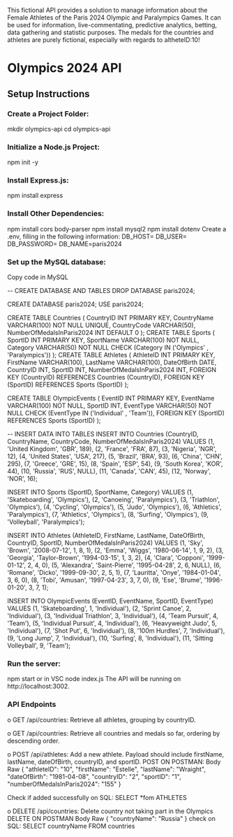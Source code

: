This fictional API provides a solution to manage information about the Female Athletes of the Paris 2024 Olympic and Paralympics Games. It can be used for information, live-commentating, predictive analytics, betting, data gathering and statistic purposes.
The medals for the countries and athletes are purely fictional, especially with regards to altheteID:10!

# Olympics 2024 API

## Setup Instructions
### Create a Project Folder: 
mkdir olympics-api
cd olympics-api

### Initialize a Node.js Project: 
npm init -y
### Install Express.js: 
npm install express
### Install Other Dependencies: 
npm install cors body-parser
npm install mysql2
npm install dotenv
Create a .env, filling in the following information:
    DB_HOST=
    DB_USER=
    DB_PASSWORD=
    DB_NAME=paris2024


### Set up the MySQL database:
Copy code in MySQL

-- CREATE DATABASE AND TABLES
DROP DATABASE paris2024;

CREATE DATABASE paris2024;
USE paris2024;

CREATE TABLE Countries (
    CountryID INT PRIMARY KEY,
    CountryName VARCHAR(100) NOT NULL UNIQUE,
    CountryCode VARCHAR(50),
    NumberOfMedalsInParis2024 INT DEFAULT 0
);
CREATE TABLE Sports (
    SportID INT PRIMARY KEY,
    SportName VARCHAR(100) NOT NULL,
    Category VARCHAR(50) NOT NULL CHECK (Category IN ('Olympics' , 'Paralympics'))
);
CREATE TABLE Athletes (
    AthleteID INT PRIMARY KEY,
    FirstName VARCHAR(100),
    LastName VARCHAR(100),
    DateOfBirth DATE,
    CountryID INT,
    SportID INT,
    NumberOfMedalsInParis2024 INT,
    FOREIGN KEY (CountryID)
        REFERENCES Countries (CountryID),
            FOREIGN KEY (SportID)
        REFERENCES Sports (SportID)
);

CREATE TABLE OlympicEvents (
    EventID INT PRIMARY KEY,
    EventName VARCHAR(100) NOT NULL,
    SportID INT,
    EventType VARCHAR(50) NOT NULL CHECK (EventType IN ('Individual' , 'Team')),
    FOREIGN KEY (SportID)
        REFERENCES Sports (SportID)
);

-- INSERT DATA INTO TABLES
INSERT INTO Countries (CountryID, CountryName, CountryCode, NumberOfMedalsInParis2024) VALUES
(1, 'United Kingdom', 'GBR', 189),
(2, 'France', 'FRA', 87),
(3, 'Nigeria', 'NGR', 12),
(4, 'United States', 'USA', 217),
(5, 'Brazil', 'BRA', 93),
(6, 'China', 'CHN', 295),
(7, 'Greece', 'GRE', 15),
(8, 'Spain', 'ESP', 54),
(9, 'South Korea', 'KOR', 44),
(10, 'Russia', 'RUS', NULL),
(11, 'Canada', 'CAN', 45),
(12, 'Norway', 'NOR', 16);

INSERT INTO Sports (SportID, SportName, Category) VALUES
(1, 'Skateboarding', 'Olympics'),
(2, 'Canoeing', 'Paralympics'),
(3, 'Triathlon', 'Olympics'),
(4, 'Cycling', 'Olympics'),
(5, 'Judo', 'Olympics'),
(6, 'Athletics', 'Paralympics'),
(7, 'Athletics', 'Olympics'),
(8, 'Surfing', 'Olympics'),
(9, 'Volleyball', 'Paralympics');

INSERT INTO Athletes (AthleteID, FirstName, LastName, DateOfBirth, CountryID, SportID, NumberOfMedalsInParis2024) VALUES
(1, 'Sky', 'Brown', '2008-07-12', 1, 8, 1),
(2, 'Emma', 'Wiggs', '1980-06-14', 1, 9, 2),
(3, 'Georgia', 'Taylor-Brown', '1994-03-15', 1, 3, 2),
(4, 'Clara', 'Copponi', '1999-01-12', 2, 4, 0),
(5, 'Alexandra', 'Saint-Pierre', '1995-04-28', 2, 6, NULL),
(6, 'Romane', 'Dicko', '1999-09-30', 2, 5, 1),
(7, 'Lauritta', 'Onye', '1984-01-04', 3, 6, 0),
(8, 'Tobi', 'Amusan', '1997-04-23', 3, 7, 0),
(9, 'Ese', 'Brume', '1996-01-20', 3, 7, 1);

INSERT INTO OlympicEvents (EventID, EventName, SportID, EventType) VALUES
(1, 'Skateboarding', 1, 'Individual'),
(2, 'Sprint Canoe', 2, 'Individual'),
(3, 'Individual Triathlon', 3, 'Individual'),
(4, 'Team Pursuit', 4, 'Team'),
(5, 'Individual Pursuit', 4, 'Individual'),
(6, 'Heavyweight Judo', 5, 'Individual'),
(7, 'Shot Put', 6, 'Individual'),
(8, '100m Hurdles', 7, 'Individual'),
(9, 'Long Jump', 7, 'Individual'),
(10, 'Surfing', 8, 'Individual'),
(11, 'Sitting Volleyball', 9, 'Team');



### Run the server: 
npm start or in VSC node index.js
The API will be running on http://localhost:3002.

### API Endpoints
o	GET /api/countries: Retrieve all athletes, grouping by countryID.

o	GET /api/countries: Retrieve all countries and medals so far, ordering by descending order.


o	POST /api/athletes: Add a new athlete. Payload should include firstName, lastName, dateOfBirth, countryID, and sportID.
POST ON POSTMAN: 
Body
Raw
    {
    "athleteID": "10",
    "firstName": "Estelle",
    "lastName": "Wraight",
    "dateOfBirth": "1981-04-08",
    "countryID": "2",
    "sportID": "1",
    "numberOfMedalsInParis2024": "155"
}

Check if added successfully on SQL:
SELECT *fom ATHLETES

o	DELETE /api/countries: Delete country not taking part in the Olympics
DELETE ON POSTMAN
Body
Raw
{
    "countryName": "Russia"
}
check on SQL:
SELECT countryName FROM countries
